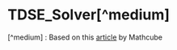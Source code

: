 # TDSE_Solver[^medium]

[^medium] : Based on this [article](https://medium.com/intuition/solve-the-time-dependent-schr%C3%B6dinger-equation-in-less-than-12-lines-of-python-3663077b1fbd) by Mathcube


